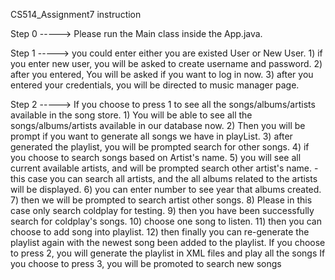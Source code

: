 CS514_Assignment7 instruction

Step 0 -----> Please run the Main class inside the App.java.

Step 1 -----> you could enter either you are existed User or New User.
        1) if you enter new user, you will be asked to create username and password.
        2) after you entered, You will be asked if you want to log in now.
        3) after you entered your credentials, you will be directed to music manager page.

Step 2 -----> 
        If you choose to press 1 to see all the songs/albums/artists available in the song store.
                1) You will be able to see all the songs/albums/artists available in our database now.
                2) Then you will be prompt if you want to generate all songs we have in playList.
                3) after generated the playlist, you will be prompted search for other songs.
                4) if you choose to search songs based on Artist's name.
                5) you will see all current available artists, and will be prompted search other artist's name.
                - this case you can search all artists, and the all albums related to the artists will be displayed.
                6) you can enter number to see year that albums created.
                7) then we will be prompted to search artist other songs.
                8) Please in this case only search coldplay for testing.
                9) then you have been successfully search for coldplay's songs.
                10) choose one song to listen.
                11) then you can choose to add song into playlist.
                12) then finally you can re-generate the playlist again with the newest song been added to the playlist.
        If you choose to press 2, you will generate the playlist in XML files and play all the songs
        If you choose to press 3, you will be promoted to search new songs
